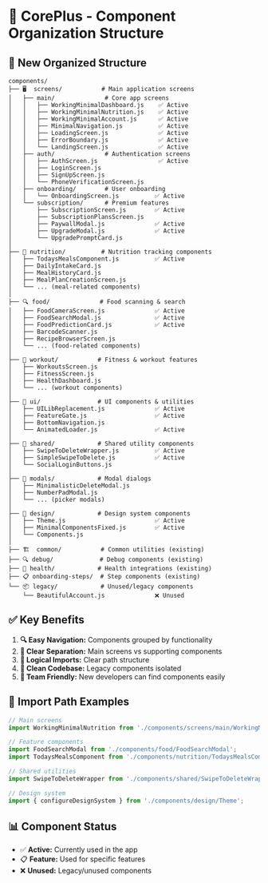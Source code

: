 # 📁 CorePlus - Component Organization Structure

## 🎯 **New Organized Structure**

```
components/
├── 🖥️  screens/           # Main application screens
│   ├── main/              # Core app screens
│   │   ├── WorkingMinimalDashboard.js    ✅ Active
│   │   ├── WorkingMinimalNutrition.js    ✅ Active  
│   │   ├── WorkingMinimalAccount.js      ✅ Active
│   │   ├── MinimalNavigation.js          ✅ Active
│   │   ├── LoadingScreen.js              ✅ Active
│   │   ├── ErrorBoundary.js              ✅ Active
│   │   └── LandingScreen.js              ✅ Active
│   ├── auth/              # Authentication screens
│   │   ├── AuthScreen.js                 ✅ Active
│   │   ├── LoginScreen.js               
│   │   ├── SignUpScreen.js              
│   │   └── PhoneVerificationScreen.js   
│   ├── onboarding/        # User onboarding
│   │   └── OnboardingScreen.js          ✅ Active
│   └── subscription/      # Premium features
│       ├── SubscriptionScreen.js        ✅ Active
│       ├── SubscriptionPlansScreen.js   
│       ├── PaywallModal.js              ✅ Active
│       ├── UpgradeModal.js              ✅ Active
│       └── UpgradePromptCard.js         
│
├── 🍎 nutrition/          # Nutrition tracking components
│   ├── TodaysMealsComponent.js          ✅ Active
│   ├── DailyIntakeCard.js               
│   ├── MealHistoryCard.js               
│   ├── MealPlanCreationScreen.js        
│   └── ... (meal-related components)
│
├── 🔍 food/              # Food scanning & search
│   ├── FoodCameraScreen.js              ✅ Active
│   ├── FoodSearchModal.js               ✅ Active
│   ├── FoodPredictionCard.js            ✅ Active
│   ├── BarcodeScanner.js                
│   ├── RecipeBrowserScreen.js           
│   └── ... (food-related components)
│
├── 💪 workout/           # Fitness & workout features
│   ├── WorkoutsScreen.js                
│   ├── FitnessScreen.js                 
│   ├── HealthDashboard.js               
│   └── ... (workout components)
│
├── 🎨 ui/                # UI components & utilities
│   ├── UILibReplacement.js              ✅ Active
│   ├── FeatureGate.js                   ✅ Active
│   ├── BottomNavigation.js              
│   └── AnimatedLoader.js                ✅ Active
│
├── 🔧 shared/            # Shared utility components
│   ├── SwipeToDeleteWrapper.js          ✅ Active
│   ├── SimpleSwipeToDelete.js           ✅ Active
│   └── SocialLoginButtons.js            
│
├── 📱 modals/            # Modal dialogs
│   ├── MinimalisticDeleteModal.js       
│   ├── NumberPadModal.js                
│   └── ... (picker modals)
│
├── 🎨 design/            # Design system components
│   ├── Theme.js                         ✅ Active
│   ├── MinimalComponentsFixed.js        ✅ Active
│   └── Components.js                    
│
├── 🏗️  common/           # Common utilities (existing)
├── 🔍 debug/             # Debug components (existing)  
├── 🏥 health/            # Health integrations (existing)
├── 📋 onboarding-steps/  # Step components (existing)
└── 📦 legacy/            # Unused/legacy components
    └── BeautifulAccount.js              ❌ Unused
```

## ✅ **Key Benefits**

1. **🔍 Easy Navigation:** Components grouped by functionality
2. **🎯 Clear Separation:** Main screens vs supporting components
3. **📱 Logical Imports:** Clear path structure
4. **🧹 Clean Codebase:** Legacy components isolated
5. **👥 Team Friendly:** New developers can find components easily

## 🚀 **Import Path Examples**

```javascript
// Main screens
import WorkingMinimalNutrition from './components/screens/main/WorkingMinimalNutrition';

// Feature components  
import FoodSearchModal from './components/food/FoodSearchModal';
import TodaysMealsComponent from './components/nutrition/TodaysMealsComponent';

// Shared utilities
import SwipeToDeleteWrapper from './components/shared/SwipeToDeleteWrapper';

// Design system
import { configureDesignSystem } from './components/design/Theme';
```

## 📊 **Component Status**
- ✅ **Active:** Currently used in the app
- 📋 **Feature:** Used for specific features  
- ❌ **Unused:** Legacy/unused components
